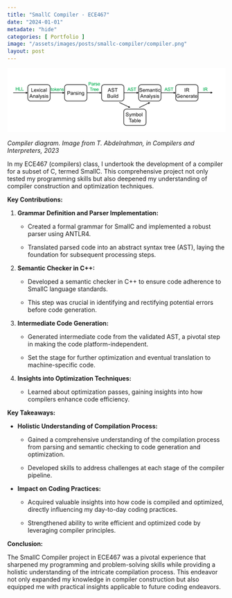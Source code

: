 ```yaml
---
title: "SmallC Compiler - ECE467"
date: "2024-01-01"
metadate: "hide"
categories: [ Portfolio ]
image: "/assets/images/posts/smallc-compiler/compiler.png"
layout: post
---
```



![](/assets/images/posts/smallc-compiler/compiler.png)

*Compiler diagram. Image from T. Abdelrahman, in Compilers and Interpreters, 2023*

In my ECE467 (compilers) class, I undertook the development of a compiler for a subset of C, termed SmallC. This comprehensive project not only tested my programming skills but also deepened my understanding of compiler construction and optimization techniques.

**Key Contributions:**

1. **Grammar Definition and Parser Implementation:**
    - Created a formal grammar for SmallC and implemented a robust parser using ANTLR4.
    
    - Translated parsed code into an abstract syntax tree (AST), laying the foundation for subsequent processing steps.

3. **Semantic Checker in C++:**
    - Developed a semantic checker in C++ to ensure code adherence to SmallC language standards.
    
    - This step was crucial in identifying and rectifying potential errors before code generation.

5. **Intermediate Code Generation:**
    - Generated intermediate code from the validated AST, a pivotal step in making the code platform-independent.
    
    - Set the stage for further optimization and eventual translation to machine-specific code.

7. **Insights into Optimization Techniques:**
    - Learned about optimization passes, gaining insights into how compilers enhance code efficiency.

**Key Takeaways:**

- **Holistic Understanding of Compilation Process:**
    - Gained a comprehensive understanding of the compilation process from parsing and semantic checking to code generation and optimization.
    
    - Developed skills to address challenges at each stage of the compiler pipeline.

- **Impact on Coding Practices:**
    - Acquired valuable insights into how code is compiled and optimized, directly influencing my day-to-day coding practices.
    
    - Strengthened ability to write efficient and optimized code by leveraging compiler principles.

**Conclusion:**

The SmallC Compiler project in ECE467 was a pivotal experience that sharpened my programming and problem-solving skills while providing a holistic understanding of the intricate compilation process. This endeavor not only expanded my knowledge in compiler construction but also equipped me with practical insights applicable to future coding endeavors.
